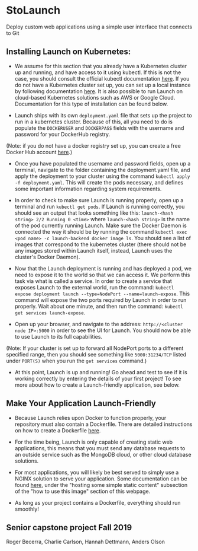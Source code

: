 # StoLaunch

Deploy custom web applications using a simple user interface that connects to Git

## Installing Launch on Kubernetes:

- We assume for this section that you already have a Kubernetes cluster up and running, and have access to it using kubectl. If this is not the case, you should consult the official kubectl documentation [here](https://kubernetes.io/docs/tasks/tools/install-kubectl/). If you do not have a Kubernetes cluster set up, you can set up a local instance by following documentation [here](https://kubernetes.io/docs/tasks/tools/install-minikube/). It is also possible to run Launch on cloud-based Kubernetes solutions such as AWS or Google Cloud. Documentation for this type of installation can be found below.

- Launch ships with its own `deployment.yaml` file that sets up the project to run in a kubernetes cluster. Because of this, all you need to do is populate the `DOCKERUSER` and `DOCKERPASS` fields with the username and password for your DockerHub registry.

(Note: if you do not have a docker registry set up, you can create a free Docker Hub account [here](https://hub.docker.com/).)

- Once you have populated the username and password fields, open up a terminal, navigate to the folder containing the deployment.yaml file, and apply the deployment to your cluster using the command `kubectl apply -f deployment.yaml`. This will create the pods necessary, and defines some important information regarding system requirements.

- In order to check to make sure Launch is running properly, open up a terminal and run `kubectl get pods`. If Launch is running correctly, you should see an output that looks something like this: `launch-<hash string> 2/2 Running 0 <time>` where `launch-<hash string>` is the name of the pod currently running Launch. Make sure the Docker Daemon is connected the way it should be by running the command `kubectl exec <pod name> -c launch-backend docker image ls`. You should see a list of images that correspond to the kubernetes cluster (there should not be any images stored within Launch itself, instead, Launch uses the cluster's Docker Daemon).
  
- Now that the Launch deployment is running and has deployed a pod, we need to expose it to the world so that we can access it. We perform this task via what is called a service. In order to create a service that exposes Launch to the external world, run the command: `kubectl expose deployment launch --type=NodePort --name=launch-expose`. This command will expose the two ports required by Launch in order to run properly. Wait about one minute, and then run the command: `kubectl get services launch-expose`.

- Open up your browser, and navigate to the address: `http://<cluster node IP>:5000` in order to see the UI for Launch. You should now be able to use Launch to its full capabilities.

(Note: If your cluster is set up to forward all NodePort ports to a different specified range, then you should see something like `5000:31234/TCP` listed under `PORT(S)` when you run the `get services` command.)

- At this point, Launch is up and running! Go ahead and test to see if it is working correctly by entering the details of your first project! To see more about how to create a Launch-friendly application, see below.

## Make Your Application Launch-Friendly

- Because Launch relies upon Docker to function properly, your repository must also contain a Dockerfile. There are detailed instructions on how to create a Dockerfile [here](https://docs.docker.com/develop/develop-images/dockerfile_best-practices/).

- For the time being, Launch is only capable of creating static web applications, this means that you must send any database requests to an outside service such as the MongoDB cloud, or other cloud database solutions.

- For most applications, you will likely be best served to simply use a NGINX solution to serve your application. Some documentation can be found [here](https://hub.docker.com/_/nginx), under the "hosting some simple static content" subsection of the "how to use this image" section of this webpage.

- As long as your project contains a Dockerfile, everything should run smoothly!

## Senior capstone project Fall 2019

Roger Becerra, Charlie Carlson, Hannah Dettmann, Anders Olson
